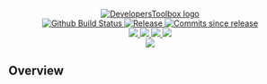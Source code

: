 <p align="center">
    <a href="https://github.com/DevelopersToolbox/">
        <img src="https://cdn.wolfsoftware.com/assets/images/github/organisations/developerstoolbox/black-and-white-circle-256.png" alt="DevelopersToolbox logo" />
    </a>
    <br />
    <a href="https://github.com/DevelopersToolbox/github-lister/actions/workflows/pipeline.yml">
        <img src="https://img.shields.io/github/workflow/status/DevelopersToolbox/github-lister/pipeline/master?style=for-the-badge" alt="Github Build Status">
    </a>
    <a href="https://github.com/DevelopersToolbox/github-lister/releases/latest">
        <img src="https://img.shields.io/github/v/release/DevelopersToolbox/github-lister?color=blue&label=Latest%20Release&style=for-the-badge" alt="Release">
    </a>
    <a href="https://github.com/DevelopersToolbox/github-lister/releases/latest">
        <img src="https://img.shields.io/github/commits-since/DevelopersToolbox/github-lister/latest.svg?color=blue&style=for-the-badge" alt="Commits since release">
    </a>
    <br />
    <a href=".github/CODE_OF_CONDUCT.md">
        <img src="https://img.shields.io/badge/Code%20of%20Conduct-blue?style=for-the-badge" />
    </a>
    <a href=".github/CONTRIBUTING.md">
        <img src="https://img.shields.io/badge/Contributing-blue?style=for-the-badge" />
    </a>
    <a href=".github/SECURITY.md">
        <img src="https://img.shields.io/badge/Report%20Security%20Concern-blue?style=for-the-badge" />
    </a>
    <a href="https://github.com/DevelopersToolbox/github-lister/issues">
        <img src="https://img.shields.io/badge/Get%20Support-blue?style=for-the-badge" />
    </a>
    <br />
    <a href="https://wolfsoftware.com/">
        <img src="https://img.shields.io/badge/Created%20by%20Wolf%20Software-blue?style=for-the-badge" />
    </a>
</p>

## Overview
